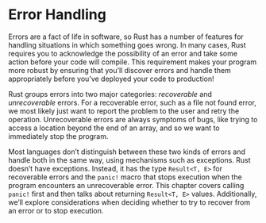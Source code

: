 # Error Handling
Errors are a fact of life in software, so Rust has a number of features for handling situations in which something goes wrong. In many cases, Rust requires you to acknowledge the possibility of an error and take some action before your code will compile. This requirement makes your program more robust by ensuring that you’ll discover errors and handle them appropriately before you’ve deployed your code to production!

Rust groups errors into two major categories: *recoverable* and *unrecoverable* errors. For a recoverable error, such as a file not found error, we most likely just want to report the problem to the user and retry the operation. Unrecoverable errors are always symptoms of bugs, like trying to access a location beyond the end of an array, and so we want to immediately stop the program.

Most languages don’t distinguish between these two kinds of errors and handle both in the same way, using mechanisms such as exceptions. Rust doesn’t have exceptions. Instead, it has the type `Result<T, E>` for recoverable errors and the `panic!` macro that stops execution when the program encounters an unrecoverable error. This chapter covers calling `panic!` first and then talks about returning `Result<T, E>` values. Additionally, we’ll explore considerations when deciding whether to try to recover from an error or to stop execution.